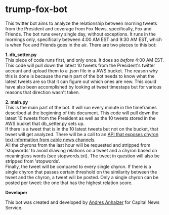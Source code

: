 # trump-fox-bot

This twitter bot aims to analyze the relationship between morning tweets from the President and coverage from Fox News, specifically, Fox and Friends. The bot runs every single day, without exceptions. It runs in the mornings only, specifically between 4:00 AM EST and 9:30 AM EST, which is when Fox and Friends goes in the air. There are two pieces to this bot:

 **1. db_setter.py**  
 This piece of code runs first, and only once. It does so *before* 4:00 AM EST. This code will pull down the latest 10 tweets from the President's twitter account and upload them to a .json file in a AWS bucket. The reason why this is done is because the main part of the bot needs to know what the latest tweets are so that it can figure out which ones are new. This could have also been accomplished by looking at tweet timestaps but for various reasons that direction wasn't taken.

**2. main.py**  
This is the main part of the bot. It will run every minute in the timeframes described at the beginning of this document. This code will pull down the latest 10 tweets from the President as well as the 10 tweets stored in the AWS bucket that db_setter.py sets up.  
If there is a tweet that is in the 10 latest tweets but not on the bucket, that tweet will get analyzed. There will be a call to an [API that exposes chyron text information from cable news channels](https://archive.org/services/third-eye.php).  
All the chyrons from the last hour will be requested and stripped from 'stopwords' to avoid drawing relations on a tweet and a chyron based on meaningless words (see stopwords.txt). The tweet in question will also be stripped from 'stopwords'.  
Finally, the tweet will be compared to every single chyron. If there is a single chyron that passes certain threshold on the similarity between the tweet and the chyron, a tweet will be posted. Only a single chyron can be posted per tweet: the one that has the highest relation score.  

**Developer**

This bot was created and developed by [Andres Anhalzer](https://github.com/aanhalzer) for Capital News Service. 